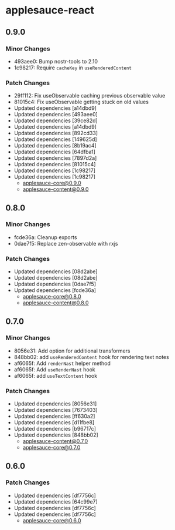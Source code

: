 # applesauce-react

## 0.9.0

### Minor Changes

- 493aee0: Bump nostr-tools to 2.10
- 1c98217: Require `cacheKey` in `useRenderedContent`

### Patch Changes

- 29ff112: Fix useObservable caching previous observable value
- 81015c4: Fix useObservable getting stuck on old values
- Updated dependencies [a14dbd9]
- Updated dependencies [493aee0]
- Updated dependencies [39ce82d]
- Updated dependencies [a14dbd9]
- Updated dependencies [892cd33]
- Updated dependencies [149625d]
- Updated dependencies [8b19ac4]
- Updated dependencies [64dfba1]
- Updated dependencies [7897d2a]
- Updated dependencies [81015c4]
- Updated dependencies [1c98217]
- Updated dependencies [1c98217]
  - applesauce-core@0.9.0
  - applesauce-content@0.9.0

## 0.8.0

### Minor Changes

- fcde36a: Cleanup exports
- 0dae7f5: Replace zen-observable with rxjs

### Patch Changes

- Updated dependencies [08d2abe]
- Updated dependencies [08d2abe]
- Updated dependencies [0dae7f5]
- Updated dependencies [fcde36a]
  - applesauce-core@0.8.0
  - applesauce-content@0.8.0

## 0.7.0

### Minor Changes

- 8056e31: Add option for additional transformers
- 848bb02: add `useRenderedContent` hook for rendering text notes
- af6065f: Add `renderNast` helper method
- af6065f: Add `useRenderNast` hook
- af6065f: add `useTextContent` hook

### Patch Changes

- Updated dependencies [8056e31]
- Updated dependencies [7673403]
- Updated dependencies [ff630a2]
- Updated dependencies [d11fbe8]
- Updated dependencies [b96717c]
- Updated dependencies [848bb02]
  - applesauce-content@0.7.0
  - applesauce-core@0.7.0

## 0.6.0

### Patch Changes

- Updated dependencies [df7756c]
- Updated dependencies [64c99e7]
- Updated dependencies [df7756c]
- Updated dependencies [df7756c]
  - applesauce-core@0.6.0
